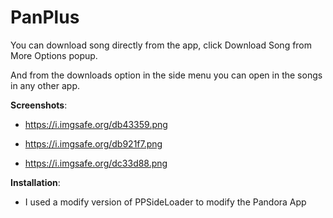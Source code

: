 # PanPlus
You can download song directly from the app, click Download Song from More Options popup.

And from the downloads option in the side menu you can open in the songs in any other app.


**Screenshots**:

* https://i.imgsafe.org/db43359.png

* https://i.imgsafe.org/db921f7.png

* https://i.imgsafe.org/dc33d88.png


**Installation**:

* I used a modify version of PPSideLoader to modify the Pandora App
